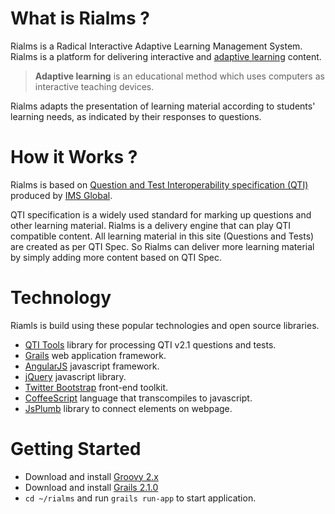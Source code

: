 What is Rialms ?
=================

Rialms is a Radical Interactive Adaptive Learning Management System. Rialms is a platform for delivering interactive and [adaptive learning](http://en.wikipedia.org/wiki/Adaptive_learning) content.

> **Adaptive learning** is an educational method which uses computers as interactive teaching devices.

Rialms adapts the presentation of learning material according to students' learning needs, as indicated by their responses to questions.

How it Works ?
===============

Rialms is based on [Question and Test Interoperability specification (QTI)](http://en.wikipedia.org/wiki/QTI) produced by [IMS Global](http://www.imsglobal.org/).
 
QTI specification is a widely used standard for marking up questions and other learning material. 
Rialms is a delivery engine that can play QTI compatible content. All learning material in this site (Questions and Tests) are created as per QTI Spec.
So Rialms can deliver more learning material by simply adding more content based on QTI Spec.

Technology
===========

Riamls is build using these popular technologies and open source libraries.

* [QTI Tools](http://qtitools.org/) library for processing QTI v2.1 questions and tests.
* [Grails](http://grails.org/) web application framework.
* [AngularJS](http://angularjs.org/) javascript framework.
* [jQuery](http://jquery.com//) javascript library.
* [Twitter Bootstrap](http://twitter.github.com/bootstrap/) front-end toolkit.
* [CoffeeScript](http://coffeescript.org/) language that transcompiles to javascript.
* [JsPlumb](http://jsplumb.org/) library to connect elements on webpage.

Getting Started
===============

* Download and install [Groovy 2.x](http://groovy.codehaus.org/Download)
* Download and install [Grails 2.1.0](https://grails.org/downloads)
* `cd ~/rialms` and run `grails run-app` to start application.